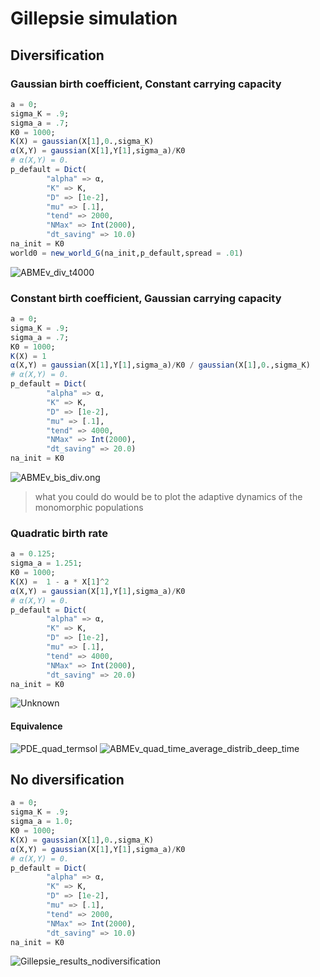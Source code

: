 # Gillepsie simulation

## Diversification
### Gaussian birth coefficient, Constant carrying capacity
```julia
a = 0;
sigma_K = .9;
sigma_a = .7;
K0 = 1000;
K(X) = gaussian(X[1],0.,sigma_K)
α(X,Y) = gaussian(X[1],Y[1],sigma_a)/K0
# α(X,Y) = 0.
p_default = Dict(
        "alpha" => α,
        "K" => K,
        "D" => [1e-2],
        "mu" => [.1],
        "tend" => 2000,
        "NMax" => Int(2000),
        "dt_saving" => 10.0)
na_init = K0
world0 = new_world_G(na_init,p_default,spread = .01)
```
![ABMEv_div_t4000](uploads/3a49ff4fe4db161bf360eea97694ff26/ABMEv_div_t4000.png)
### Constant birth coefficient, Gaussian carrying capacity
```julia
a = 0;
sigma_K = .9;
sigma_a = .7;
K0 = 1000;
K(X) = 1
α(X,Y) = gaussian(X[1],Y[1],sigma_a)/K0 / gaussian(X[1],0.,sigma_K)
# α(X,Y) = 0.
p_default = Dict(
        "alpha" => α,
        "K" => K,
        "D" => [1e-2],
        "mu" => [.1],
        "tend" => 4000,
        "NMax" => Int(2000),
        "dt_saving" => 20.0)
na_init = K0
```
![ABMEv_bis_div.ong](uploads/8e1f821923afd74902b3ec6567a1736d/ABMEv_bis_div.ong.png)
> what you could do would be to plot the adaptive dynamics of the monomorphic populations

### Quadratic birth rate
```julia
a = 0.125;
sigma_a = 1.251;
K0 = 1000;
K(X) =  1 - a * X[1]^2
α(X,Y) = gaussian(X[1],Y[1],sigma_a)/K0
# α(X,Y) = 0.
p_default = Dict(
        "alpha" => α,
        "K" => K,
        "D" => [1e-2],
        "mu" => [.1],
        "tend" => 4000,
        "NMax" => Int(2000),
        "dt_saving" => 20.0)
na_init = K0
```
![Unknown](uploads/e6b6bc135fbd2f48cc5ad8bd18854420/Unknown.png)

#### Equivalence

![PDE_quad_termsol](uploads/c1f5c670a9d82df1349ed473b9954135/PDE_quad_termsol.png)
![ABMEv_quad_time_average_distrib_deep_time](uploads/2613b1f5e919fdbc7ee3386c680a1908/ABMEv_quad_time_average_distrib_deep_time.png)

## No diversification
```Julia
a = 0;
sigma_K = .9;
sigma_a = 1.0;
K0 = 1000;
K(X) = gaussian(X[1],0.,sigma_K)
α(X,Y) = gaussian(X[1],Y[1],sigma_a)/K0
# α(X,Y) = 0.
p_default = Dict(
        "alpha" => α,
        "K" => K,
        "D" => [1e-2],
        "mu" => [.1],
        "tend" => 2000,
        "NMax" => Int(2000),
        "dt_saving" => 10.0)
na_init = K0
```
![Gillepsie_results_nodiversification](uploads/3a459012508c85cf853246a37537f160/Gillepsie_results_nodiversification.png)
